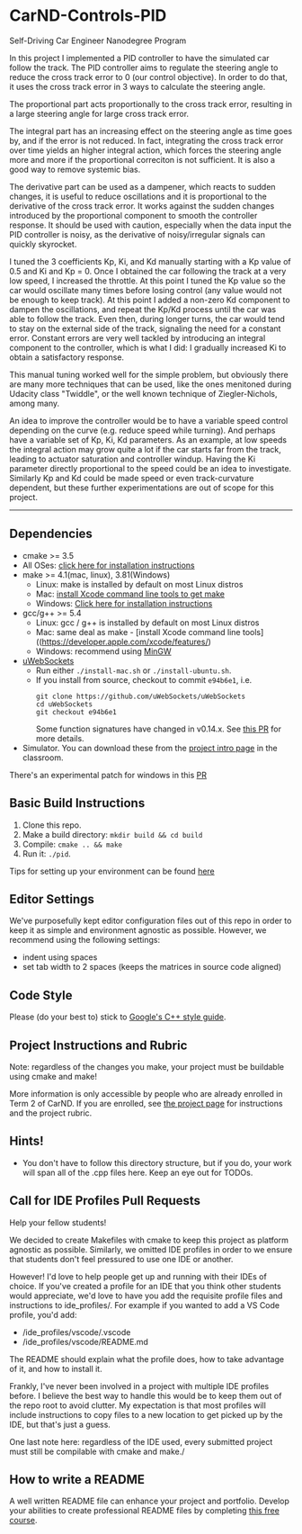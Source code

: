 # CarND-Controls-PID
Self-Driving Car Engineer Nanodegree Program

In this project I implemented a PID controller to have the simulated car follow the track.
The PID controller aims to regulate the steering angle to reduce the cross track error to 0 (our control objective). In order to do that, it uses the cross track error in 3 ways to calculate the steering angle.

The proportional part acts proportionally to the cross track error, resulting in a large steering angle for large cross track error.

The integral part has an increasing effect on the steering angle as time goes by, and if the error is not reduced. In fact, integrating the cross track error over time yields an higher integral action, which forces the steering angle more and more if the proportional correciton is not sufficient. 
It is also a good way to remove systemic bias.

The derivative part can be used as a dampener, which reacts to sudden changes, it is useful to reduce oscillations and it is proportional to the derivative of the cross track error. It works against the sudden changes introduced by the proportional component to smooth the controller response. It should be used with caution, especially when the data input the PID controller is noisy, as the derivative of noisy/irregular signals can quickly skyrocket.

I tuned the 3 coefficients Kp, Ki, and Kd manually starting with a Kp value of 0.5 and Ki and Kp = 0.
Once I obtained the car following the track at a very low speed, I increased the throttle. At this point I tuned the Kp value so the car would oscillate many times before losing control (any value would not be enough to keep track). At this point I added a non-zero Kd component to dampen the oscillations, and repeat the Kp/Kd process until the car was able to follow the track. Even then, during longer turns, the car would tend to stay on the external side of the track, signaling  the need for a constant error.
Constant errors are very well tackled by introducing an integral component to the controller, which is what I did: I gradually increased Ki to obtain a satisfactory response.

This manual tuning worked well for the simple problem, but obviously there are many more techniques that can be used, like the ones menitoned during Udacity class "Twiddle", or the well known technique of Ziegler-Nichols, among many.

An idea to improve the controller would be to have a variable speed control depending on the curve (e.g. reduce speed while turning). And perhaps have a variable set of Kp, Ki, Kd parameters. As an example, at low speeds the integral action may grow quite a lot if the car starts far from the track, leading to actuator saturation and controller windup. Having the Ki parameter directly proportional to the speed could be an idea to investigate. Similarly Kp and Kd could be made speed or even track-curvature dependent, but these further experimentations are out of scope for this project.





---

## Dependencies

* cmake >= 3.5
 * All OSes: [click here for installation instructions](https://cmake.org/install/)
* make >= 4.1(mac, linux), 3.81(Windows)
  * Linux: make is installed by default on most Linux distros
  * Mac: [install Xcode command line tools to get make](https://developer.apple.com/xcode/features/)
  * Windows: [Click here for installation instructions](http://gnuwin32.sourceforge.net/packages/make.htm)
* gcc/g++ >= 5.4
  * Linux: gcc / g++ is installed by default on most Linux distros
  * Mac: same deal as make - [install Xcode command line tools]((https://developer.apple.com/xcode/features/)
  * Windows: recommend using [MinGW](http://www.mingw.org/)
* [uWebSockets](https://github.com/uWebSockets/uWebSockets)
  * Run either `./install-mac.sh` or `./install-ubuntu.sh`.
  * If you install from source, checkout to commit `e94b6e1`, i.e.
    ```
    git clone https://github.com/uWebSockets/uWebSockets 
    cd uWebSockets
    git checkout e94b6e1
    ```
    Some function signatures have changed in v0.14.x. See [this PR](https://github.com/udacity/CarND-MPC-Project/pull/3) for more details.
* Simulator. You can download these from the [project intro page](https://github.com/udacity/self-driving-car-sim/releases) in the classroom.

There's an experimental patch for windows in this [PR](https://github.com/udacity/CarND-PID-Control-Project/pull/3)

## Basic Build Instructions

1. Clone this repo.
2. Make a build directory: `mkdir build && cd build`
3. Compile: `cmake .. && make`
4. Run it: `./pid`. 

Tips for setting up your environment can be found [here](https://classroom.udacity.com/nanodegrees/nd013/parts/40f38239-66b6-46ec-ae68-03afd8a601c8/modules/0949fca6-b379-42af-a919-ee50aa304e6a/lessons/f758c44c-5e40-4e01-93b5-1a82aa4e044f/concepts/23d376c7-0195-4276-bdf0-e02f1f3c665d)

## Editor Settings

We've purposefully kept editor configuration files out of this repo in order to
keep it as simple and environment agnostic as possible. However, we recommend
using the following settings:

* indent using spaces
* set tab width to 2 spaces (keeps the matrices in source code aligned)

## Code Style

Please (do your best to) stick to [Google's C++ style guide](https://google.github.io/styleguide/cppguide.html).

## Project Instructions and Rubric

Note: regardless of the changes you make, your project must be buildable using
cmake and make!

More information is only accessible by people who are already enrolled in Term 2
of CarND. If you are enrolled, see [the project page](https://classroom.udacity.com/nanodegrees/nd013/parts/40f38239-66b6-46ec-ae68-03afd8a601c8/modules/f1820894-8322-4bb3-81aa-b26b3c6dcbaf/lessons/e8235395-22dd-4b87-88e0-d108c5e5bbf4/concepts/6a4d8d42-6a04-4aa6-b284-1697c0fd6562)
for instructions and the project rubric.

## Hints!

* You don't have to follow this directory structure, but if you do, your work
  will span all of the .cpp files here. Keep an eye out for TODOs.

## Call for IDE Profiles Pull Requests

Help your fellow students!

We decided to create Makefiles with cmake to keep this project as platform
agnostic as possible. Similarly, we omitted IDE profiles in order to we ensure
that students don't feel pressured to use one IDE or another.

However! I'd love to help people get up and running with their IDEs of choice.
If you've created a profile for an IDE that you think other students would
appreciate, we'd love to have you add the requisite profile files and
instructions to ide_profiles/. For example if you wanted to add a VS Code
profile, you'd add:

* /ide_profiles/vscode/.vscode
* /ide_profiles/vscode/README.md

The README should explain what the profile does, how to take advantage of it,
and how to install it.

Frankly, I've never been involved in a project with multiple IDE profiles
before. I believe the best way to handle this would be to keep them out of the
repo root to avoid clutter. My expectation is that most profiles will include
instructions to copy files to a new location to get picked up by the IDE, but
that's just a guess.

One last note here: regardless of the IDE used, every submitted project must
still be compilable with cmake and make./

## How to write a README
A well written README file can enhance your project and portfolio.  Develop your abilities to create professional README files by completing [this free course](https://www.udacity.com/course/writing-readmes--ud777).

